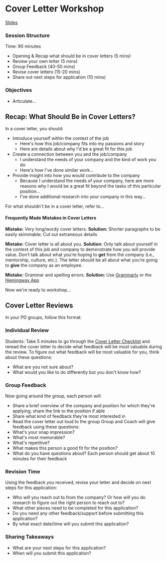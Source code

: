 # Cover Letter Workshop

[Slides](https://docs.google.com/presentation/d/16WIW5ERLI_tP1SNl0JcgOnv23Vzd7EYCFrmMDqijzR4/edit?usp=sharing)

### Session Structure
Time: 90 minutes

* Opening & Recap what should be in cover letters (5 mins)
* Review your own letter (5 mins)
* Group Feedback (40-50 mins)
* Revise cover letters (15-20 mins)
* Share out next steps for application (10 mins)

### Objectives
* Articulate...

## Recap: What Should Be in Cover Letters?
In a cover letter, you should:

* Introduce yourself within the context of the job
    * Here's how this job/company fits into my passions and story
    * Here are details about why I'd be a great fit for this job
* Create a connection between you and the job/company
    * I understand the needs of your company and the kind of work you do
    * Here's how I've done similar work...
* Provide insight into how you would contribute to the company
    * Because I understand the needs of your company, here are more reasons why I would be a great fit beyond the tasks of this particular position...
    * I've done additional research into your company in this way...
    
For what shouldn't be in a cover letter, refer to...
#### Frequently Made Mistakes in Cover Letters

**Mistake:** Very long/wordy cover letters. **Solution:** Shorter paragraphs to be easily skimmable; Cut out extraneous details 

**Mistake:** Cover letter is all about you. **Solution:** Only talk about yourself in the context of this job and company to demonstrate how you will provide value. Don’t talk about what you’re hoping to **get** from the company (i.e., mentorship, culture, etc.). The letter should be all about what you’re going to **give** the company as an employee.

**Mistake:** Grammar and spelling errors. **Solution:** Use [Grammarly](https://www.grammarly.com/) or the [Hemingway App](http://www.hemingwayapp.com/) 
    
Now we're ready to workshop...
 
## Cover Letter Reviews
In your PD groups, follow this format:

### Individual Review
Students: Take 5 minutes to go through the [Cover Letter Checklist](https://github.com/turingschool/career-development-curriculum/blob/master/module_four/cover_letter_checklist.md) and reread the cover letter to decide what feedback will be most valuable during the review. To figure out what feedback will be most valuable for you, think about these questions:
   * What are you not sure about?
   * What would you like to do differently but you don't know how?

### Group Feedback
Now going around the group, each person will:
   * Share a brief overview of the company and position for which they're applying; share the link to the position if able
   * Share what kind of feedback they're most interested in
   * Read the cover letter out loud to the group
Group and Coach will give feedback using these questions:
   * What's your snap impression?
   * What's most memorable?
   * What's repetitive? 
   * What makes this person a good fit for the position?
   * What do you have questions about?
Each person should get about 10 minutes for their feedback

### Revision Time
Using the feedback you received, revise your letter and decide on next steps for this application:

* Who will you reach out to from the company? Or how will you do research to figure out the right person to reach out to?
* What other pieces need to be completed for this application?
* Do you need any other feedback/support before submitting this application?
* By what exact date/time will you submit this application?

### Sharing Takeaways
* What are your next steps for this application?
* When will you submit this application?
